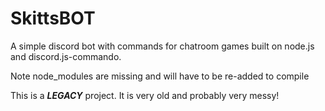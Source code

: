 # SkittsBOT
A simple discord bot with commands for chatroom games built on node.js and discord.js-commando.

Note node_modules are missing and will have to be re-added to compile

This is a ***LEGACY*** project. It is very old and probably very messy!
